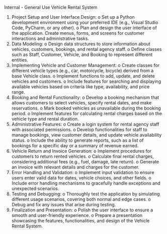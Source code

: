Internal - General Use
Vehicle Rental System
1. Project Setup and User Interface Design:
o Set up a Python development environment using your preferred IDE (e.g.,
Visual Studio Code, PyCharm, or any other).
o Plan and design the user interface of the application. Create menus, forms, and
screens for customer interactions and administrative tasks.
2. Data Modeling:
o Design data structures to store information about vehicles, customers,
bookings, and rental agency staff.
o Define classes such as Staff, Customer, Vehicle, and Booking to represent
different entities.
3. Implementing Vehicle and Customer Management:
o Create classes for different vehicle types (e.g., car, motorcycle, bicycle)
derived from a base Vehicle class.
o Implement functions to add, update, and delete vehicles and customers.
o Include features for searching and displaying available vehicles based on
criteria like type, availability, and price range.
4. Booking and Rental Functionality:
o Develop a booking mechanism that allows customers to select vehicles,
specify rental dates, and make reservations.
o Mark booked vehicles as unavailable during the booking period.
o Implement features for calculating rental charges based on the vehicle type
and rental duration.
5. Administrative Features:
o Create a login system for rental agency staff with associated permissions.
o Develop functionalities for staff to manage bookings, view customer details,
and update vehicle availability status.
o Include the ability to generate reports, such as a list of bookings for a specific
day or a summary of revenue earned.
6. Vehicle Return and Invoice Generation:
o Implement procedures for customers to return rented vehicles.
o Calculate final rental charges, considering additional fees (e.g., fuel, damage,
late return).
o Generate an invoice with relevant details and charges for the customer.
7. Error Handling and Validation:
o Implement input validation to ensure users enter valid data for dates, vehicle
choices, and other fields.
o Include error handling mechanisms to gracefully handle exceptions and
unexpected scenarios.
8. Testing and Debugging:
o Thoroughly test the application by simulating different usage scenarios,
covering both normal and edge cases.
o Debug and fix any issues that arise during testing.
9. Finalization and Presentation:
o Polish the user interface to ensure a smooth and user-friendly experience.
o Prepare a presentation showcasing the features, functionalities, and design of
the Vehicle Rental System.
